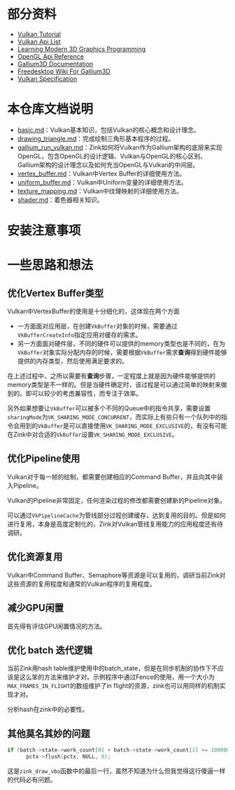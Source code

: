 # 部分资料
- [Vulkan Tutorial](https://vulkan-tutorial.com/)
- [Vulkan Api List](https://vulkan.lunarg.com/doc/view/latest/windows/apispec.html)
- [Learning Modern 3D Graphics Programming](https://paroj.github.io/gltut/)
- [OpenGL Api Reference](https://www.khronos.org/registry/OpenGL-Refpages/gl4/)
- [Gallium3D Documentation](https://dri.freedesktop.org/doxygen/gallium/index.html)
- [Freedesktop Wiki For Gallium3D](https://www.freedesktop.org/wiki/Software/gallium/)
- [Vulkan Specification](https://www.khronos.org/registry/vulkan/specs/1.2-extensions/html/vkspec.html)

# 本仓库文档说明
- [basic.md](basic.md)：Vulkan基本知识，包括Vulkan的核心概念和设计理念。
- [drawing_triangle.md](drawing_triangle.md)：完成绘制三角形基本程序的过程。
- [gallium_run_vulkan.md](gallium_run_vulkan.md)：Zink如何将Vulkan作为Gallium架构的底层来实现OpenGL，包含OpenGL的设计逻辑、Vulkan与OpenGL的核心区别、Gallium架构的设计理念以及如何充当OpenGL与Vulkan的中间层。
- [vertex_buffer.md](vertex_buffer.md)：Vulkan中Vertex Buffer的详细使用方法。
- [uniform_buffer.md](uniform_buffer.md)：Vulkan中Uniform变量的详细使用方法。
- [texture_mapping.md](texture_mapping.md)：Vulkan中纹理映射的详细使用方法。
- [shader.md](shader.md)：着色器相关知识。

# 安装注意事项
# 一些思路和想法
## 优化Vertex Buffer类型
Vulkan中VertexBuffer的使用是十分细化的，这体现在两个方面
- 一方面面对应用层，在创建`VkBuffer`对象的时候，需要通过`VkBufferCreateInfo`指定应用对缓存的需求。
- 另一方面面对硬件层，不同的硬件可以提供的memory类型也是不同的，在为`VkBuffer`对象实际分配内存的时候，需要根据`VkBuffer`需求**查询**得到硬件能够提供的内存类型，然后使用满足要求的。

在上述过程中，之所以需要有**查询**步骤，一定程度上就是因为硬件能够提供的memory类型是不一样的。但是当硬件确定时，该过程是可以通过简单的映射来做到的。即可以较少的考虑兼容性，而专注于效率。

另外如果想要让`VkBuffer`可以被多个不同的Queue中的指令共享，需要设置`sharingMode`为`VK_SHARING_MODE_CONCURRENT`，而实际上有些只有一个队列中的指令会用到的`VkBuffer`是可以直接使用`VK_SHARING_MODE_EXCLUSIVE`的，有没有可能在Zink中对合适的`VkBuffer`设置`VK_SHARING_MODE_EXCLUSIVE`。

## 优化Pipeline使用
Vulkan对于每一帧的绘制，都需要创建相应的Command Buffer，并且向其中装入Pipeline。

Vulkan的Pipeline非常固定，任何渲染过程的修改都需要创建新的Pipeline对象。

可以通过`VkPipelineCache`为管线部分过程创建缓存，达到复用的目的。但是如何进行复用，本身是高度定制化的，Zink对Vulkan管线复用能力的应用程度还有待调研。

## 优化资源复用
Vulkan中Command Buffer、Semaphore等资源是可以复用的，调研当前Zink对这些资源的复用程度和通常的Vulkan程序的复用程度。

## 减少GPU闲置
首先得有评估GPU闲置情况的方法。

## 优化 batch 迭代逻辑
当前Zink用hash table维护使用中的batch_state，但是在同步机制的协作下不应该是这么笨的方法来维护才对。示例程序中通过Fence的使用，用一个大小为`MAX_FRAMES_IN_FLIGHT`的数组维护了in flight的资源，zink也可以用同样的机制实现才对。

分析hash在zink中的必要性。

## 其他莫名其妙的问题
```cpp
if (batch->state->work_count[0] + batch->state->work_count[1] >= 100000)
      pctx->flush(pctx, NULL, 0);
```
这是`zink_draw_vbo`函数中的最后一行，虽然不知道为什么但我觉得这行傻逼一样的代码必有问题。